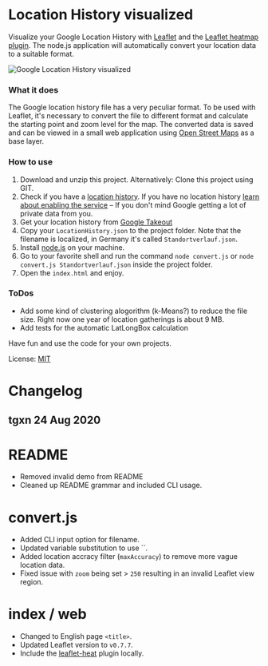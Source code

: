 Location History visualized
================

Visualize your Google Location History with [Leaflet][1] and the [Leaflet heatmap plugin][2]. The node.js application will automatically convert your location data to a suitable format.

![Google Location History visualized](https://raw.githubusercontent.com/stekhn/location-history/master/preview.jpg)

### What it does
The Google location history file has a very peculiar format. To be used with Leaflet, it's necessary to convert the file to different format and calculate the starting point and zoom level for the map. The converted data is saved and can be viewed in a small web application using [Open Street Maps][4] as a base layer.

### How to use
1. Download and unzip this project. Alternatively: Clone this project using GIT.
2. Check if you have a [location history][5]. If you have no location history [learn about enabling the service][6] – If you don't mind Google getting a lot of private data from you.
3. Get your location history from [Google Takeout][7]
4. Copy your `LocationHistory.json` to the project folder. Note that the filename is localized, in Germany it's called `Standortverlauf.json`.
5. Install [node.js][8] on your machine.
6. Go to your favorite shell and run the command `node convert.js` or `node convert.js Standortverlauf.json` inside the project folder.
7. Open the `index.html` and enjoy.

### ToDos
* Add some kind of clustering alogorithm (k-Means?) to reduce the file size. Right now one year of location gatherings is about 9 MB. 
* Add tests for the automatic LatLongBox calculation

Have fun and use the code for your own projects.

License: [MIT][9]

# Changelog

## tgxn 24 Aug 2020

# README
- Removed invalid demo from README
- Cleaned up README grammar and included CLI usage.

# convert.js
- Added CLI input option for filename.
- Updated variable substitution to use ``.
- Added location accracy filter (`maxAccuracy`) to remove more vague location data.
- Fixed issue with `zoom` being set > `250` resulting in an invalid Leaflet view region.

# index / web
- Changed to English page `<title>`.
- Updated Leaflet version to `v0.7.7`.
- Include the [leaflet-heat][2] plugin locally.

[1]: http://leafletjs.com/
[2]: https://github.com/Leaflet/Leaflet.heat
[4]: http://www.openstreetmap.org/
[5]: https://maps.google.com/locationhistory/
[6]: https://support.google.com/accounts/answer/3118687?ref_topic=3100928&hl=en
[7]: https://www.google.com/takeout/?pli=1#custom:latitude
[8]: http://nodejs.org/
[9]: http://opensource.org/licenses/MIT
